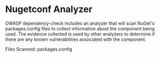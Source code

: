 Nugetconf Analyzer
==============

OWASP dependency-check includes an analyzer that will scan NuGet's packages.config files to
collect information about the component being used. The evidence collected
is used by other analyzers to determine if there are any known vulnerabilities
associated with the component.

Files Scanned: packages.config
